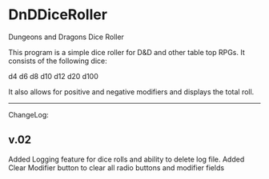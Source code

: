 DnDDiceRoller
=============

Dungeons and Dragons Dice Roller

This program is a simple dice roller for D&D and other table top RPGs.  It consists of the following dice:

d4
d6
d8
d10
d12
d20
d100

It also allows for positive and negative modifiers and displays the total roll.  

------------------------------------
ChangeLog:

v.02
---------
Added Logging feature for dice rolls and ability to delete log file.
Added Clear Modifier button to clear all radio buttons and modifier fields
